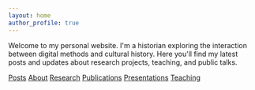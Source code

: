 ```yaml
---
layout: home
author_profile: true
---
```


Welcome to my personal website. I'm a historian exploring the interaction between
digital methods and cultural history. Here you'll find my latest posts and
updates about research projects, teaching, and public talks.

<div class="landing-tabs">
  <a href="{{ '/posts/' | relative_url }}">Posts</a>
  <a href="{{ '/about/' | relative_url }}">About</a>
  <a href="{{ '/research/' | relative_url }}">Research</a>
  <a href="{{ '/publications/' | relative_url }}">Publications</a>
  <a href="{{ '/presentations/' | relative_url }}">Presentations</a>
  <a href="{{ '/teaching/' | relative_url }}">Teaching</a>
</div>
